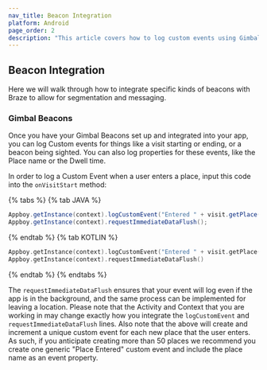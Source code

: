 ```yaml
---
nav_title: Beacon Integration
platform: Android
page_order: 2
description: "This article covers how to log custom events using Gimbal Beacons for Android."
---
```

## Beacon Integration

Here we will walk through how to integrate specific kinds of beacons with Braze to allow for segmentation and messaging.

### Gimbal Beacons

Once you have your Gimbal Beacons set up and integrated into your app, you can log Custom events for things like a visit starting or ending, or a beacon being sighted. You can also log properties for these events, like the Place name or the Dwell time.

In order to log a Custom Event when a user enters a place, input this code into the `onVisitStart` method:

{% tabs %}
{% tab JAVA %}

```java
Appboy.getInstance(context).logCustomEvent("Entered " + visit.getPlace());
Appboy.getInstance(context).requestImmediateDataFlush();
```

{% endtab %}
{% tab KOTLIN %}

```kotlin
Appboy.getInstance(context).logCustomEvent("Entered " + visit.getPlace())
Appboy.getInstance(context).requestImmediateDataFlush()
```

{% endtab %}
{% endtabs %}

The `requestImmediateDataFlush` ensures that your event will log even if the app is in the background, and the same process can be implemented for leaving a location. Please note that the Activity and Context that you are working in may change exactly how you integrate the `logCustomEvent` and `requestImmediateDataFlush` lines. Also note that the above will create and increment a unique custom event for each new place that the user enters. As such, if you anticipate creating more than 50 places we recommend you create one generic "Place Entered" custom event and include the place name as an event property.
